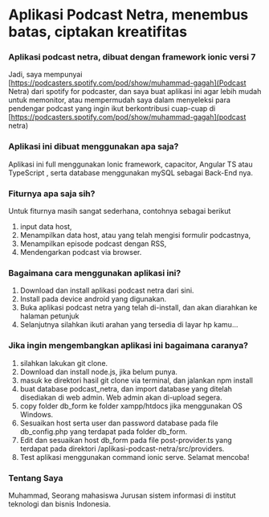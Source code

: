 # Aplikasi Podcast Netra, menembus batas, ciptakan kreatifitas

### Aplikasi podcast netra, dibuat dengan framework ionic versi 7

Jadi, saya mempunyai [https://podcasters.spotify.com/pod/show/muhammad-gagah](Podcast Netra) dari spotify for podcaster, dan saya buat aplikasi ini agar lebih mudah untuk memonitor, atau mempermudah saya dalam menyeleksi
para pendengar podcast yang ingin ikut berkontribusi cuap-cuap di [https://podcasters.spotify.com/pod/show/muhammad-gagah](podcast netra)

### Aplikasi ini dibuat menggunakan apa saja?

Aplikasi ini full menggunakan Ionic framework, capacitor, Angular TS atau TypeScript , serta database menggunakan mySQL sebagai Back-End nya.

### Fiturnya apa saja sih?

Untuk fiturnya masih sangat sederhana, contohnya sebagai berikut

1. input data host,
2. Menampilkan data host, atau yang telah mengisi formulir podcastnya,
3. Menampilkan episode podcast dengan RSS,
4. Mendengarkan podcast via browser.

### Bagaimana cara menggunakan aplikasi ini?

1. Download dan install aplikasi podcast netra dari sini.
2. Install pada device android yang digunakan.
3. Buka aplikasi podcast netra yang telah di-install, dan akan diarahkan ke halaman petunjuk
4. Selanjutnya silahkan ikuti arahan yang tersedia di layar hp kamu...

### Jika ingin mengembangkan aplikasi ini bagaimana caranya?

1. silahkan lakukan git clone.
2. Download dan install node.js, jika belum punya.
3. masuk ke direktori hasil git clone via terminal, dan jalankan npm install
4. buat database podcast_netra, dan import database yang ditelah disediakan di web admin. Web admin akan di-upload segera.
5. copy folder db_form ke folder xampp/htdocs jika menggunakan OS Windows.
6. Sesuaikan host serta user dan password database pada file db_config.php yang terdapat pada folder db_form.
7. Edit dan sesuaikan host db_form pada file post-provider.ts yang terdapat pada direktori /aplikasi-podcast-netra/src/providers.
8. Test aplikasi menggunakan command ionic serve.
   Selamat mencoba!

### Tentang Saya

Muhammad, Seorang mahasiswa Jurusan sistem informasi di institut teknologi dan bisnis Indonesia.
